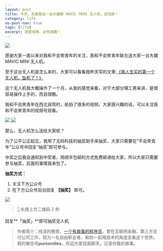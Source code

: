 ```yaml
---
layout: post
title: 今天，无套路送一台大疆御 MAVIC MINI 无人机，还包邮！
category: life
no-post-nav: true
tags: [life]
excerpt: 欲若成佛，必先成魔！
---
```


![](http://favorites.ren/assets/images/2020/it/dajiang/dajiang01.jpg) 

感谢大家一直以来对我和不会笑青年的关注，我和不会笑青年联合送大家一台大疆 MAVIC MINI 无人机。

至于这台无人机是怎么来的，大家可以看看我昨天写的文章:[《我人生买的第一个无人机，坠机了！》](http://www.ityouknow.com/life/2020/07/15/zhuiji.html)

这个无人机我大概操作了一个月，从我的感觉来看，对于大部分理工男来讲，是很容易操作上手的，而且很酷。

我和不会笑青年在西北自驾时，航拍了很多的视频，大家感兴趣的话，可以关注我和不会笑青年的视频号观看。

![](http://favorites.ren/assets/images/2020/it/dajiang/dajiang02.jpg) 
![](http://favorites.ren/assets/images/2020/it/dajiang/dajiang03.jpg) 

那么，无人机怎么送给大家呢？

为了公平公正起见，我用了无码科技的抽奖助手来抽奖，大家只需要在“不会笑青年”公众号中回复“抽奖”即可参与。

中奖之后我会通知到中奖者，用顺丰包邮的方式免费邮递给大家，所以大家只需要参与抽奖，后面的事情我来包了。

**抽奖方式：**

1. 关注下方公众号
2. 在下方公众号后台回复 **【抽奖】** 即可。

![](http://favorites.ren/assets/images/2020/it/dajiang/dajiang04.jpg) 

>👆长按上方二维码 2 秒

回复**「抽奖」**即可抽奖无人机

>作者简介：纯洁的微笑，[一个有故事的程序员](http://www.ityouknow.com/life/2020/03/25/fengkou-10year.html)。曾在互联网金融，第三方支付公司工作，现为一名自由职业者，和你一起用技术的角度去看这个世界。我的微信号**puresmilea**，欢迎大家找我聊天，记录你我的故事。








